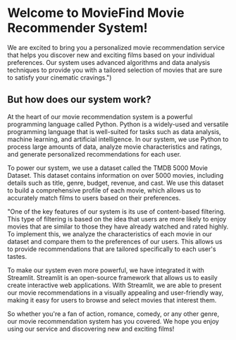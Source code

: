 <h1> Welcome to MovieFind Movie Recommender System! </h1>

<p>We are excited to bring you a personalized movie recommendation service that helps you discover new and exciting films based on your individual preferences. Our system uses advanced algorithms and data analysis techniques to provide you with a tailored selection of movies that are sure to satisfy your cinematic cravings.")
<h2>But how does our system work?</h2>
<p>At the heart of our movie recommendation system is a powerful programming language called Python. Python is a widely-used and versatile programming language that is well-suited for tasks such as data analysis, machine learning, and artificial intelligence. In our system, we use Python to process large amounts of data, analyze movie characteristics and ratings, and generate personalized recommendations for each user.</p>

<p>To power our system, we use a dataset called the TMDB 5000 Movie Dataset. This dataset contains information on over 5000 movies, including details such as title, genre, budget, revenue, and cast. We use this dataset to build a comprehensive profile of each movie, which allows us to accurately match films to users based on their preferences.</p>
<p>"One of the key features of our system is its use of content-based filtering. This type of filtering is based on the idea that users are more likely to enjoy movies that are similar to those they have already watched and rated highly. To implement this, we analyze the characteristics of each movie in our dataset and compare them to the preferences of our users. This allows us to provide recommendations that are tailored specifically to each user's tastes.</p>
<p>To make our system even more powerful, we have integrated it with Streamlit. Streamlit is an open-source framework that allows us to easily create interactive web applications. With Streamlit, we are able to present our movie recommendations in a visually appealing and user-friendly way, making it easy for users to browse and select movies that interest them.</p>
<p>So whether you're a fan of action, romance, comedy, or any other genre, our movie recommendation system has you covered. We hope you enjoy using our service and discovering new and exciting films!</p>
